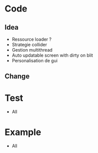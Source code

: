 # Code

## Idea

- Ressource loader ?
- Strategie collider
- Gestion multithread
- Auto updatable screen with dirty on blit
- Personalisation de gui

## Change


# Test

- All

# Example

- All

